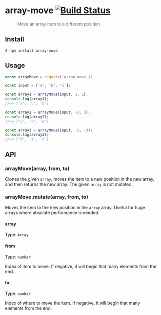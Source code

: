 # array-move [![Build Status](https://travis-ci.com/sindresorhus/array-move.svg?branch=master)](https://travis-ci.com/github/sindresorhus/array-move)

> Move an array item to a different position

## Install

```
$ npm install array-move
```

## Usage

```js
const arrayMove = require('array-move');

const input = ['a', 'b', 'c'];

const array1 = arrayMove(input, 1, 2);
console.log(array1);
//=> ['a', 'c', 'b']

const array2 = arrayMove(input, -1, 0);
console.log(array2);
//=> ['c', 'a', 'b']

const array3 = arrayMove(input, -2, -3);
console.log(array3);
//=> ['b', 'a', 'c']
```

## API

### arrayMove(array, from, to)

Clones the given `array`, moves the item to a new position in the new array, and then returns the new array. The given `array` is not mutated.

### arrayMove.mutate(array, from, to)

Moves the item to the new position in the `array` array. Useful for huge arrays where absolute performance is needed.

#### array

Type: `Array`

#### from

Type: `number`

Index of item to move. If negative, it will begin that many elements from the end.

#### to

Type: `number`

Index of where to move the item. If negative, it will begin that many elements from the end.
